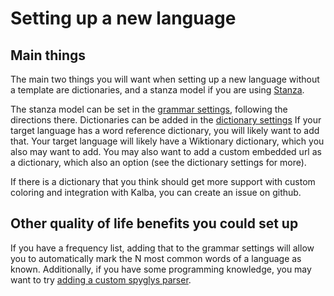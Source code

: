 # Setting up a new language

## Main things
The main two things you will want when setting up a new language without a template are dictionaries, and a stanza model if you are using [Stanza](stanza.md).

The stanza model can be set in the [grammar settings](grammar.md), following the directions there.
Dictionaries can be added in the [dictionary settings](dictionaries.md)
If your target language has a word reference dictionary, you will likely want to add that. 
Your target language will likely have a Wiktionary dictionary, which you also may want to add.
You may also want to add a custom embedded url as a dictionary, which also an option (see the dictionary settings for more).

If there is a dictionary that you think should get more support with custom coloring and integration with Kalba, you can create an issue on github.

## Other quality of life benefits you could set up
If you have a frequency list, adding that to the grammar settings will allow you to automatically mark the N most common words of a language as known.
Additionally, if you have some programming knowledge, you may want to try [adding a custom spyglys parser](spyglys_parser.md).

